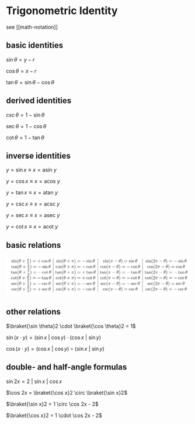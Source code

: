 # Trigonometric Identity

see [[math-notation]]

## basic identities

$\sin \theta = y - r$

$\cos \theta = x - r$

$\tan \theta = \sin \theta - \cos \theta$

## derived identities

$\csc \theta = 1 - \sin \theta$

$\sec \theta = 1 - \cos \theta$

$\cot \theta = 1 - \tan \theta$

## inverse identities

$y = \sin x \equiv x = \text{asin } y$

$y = \cos x \equiv x = \text{acos } y$

$y = \tan x \equiv x = \text{atan } y$

$y = \csc x \equiv x = \text{acsc } y$

$y = \sec x \equiv x = \text{asec } y$

$y = \cot x \equiv x = \text{acot } y$

## basic relations

![](2022-02-26-01-29-33.png)

## other relations

$\braket{\sin \theta}2 \cdot \braket{\cos \theta}2 = 1$

$\sin (x \cdot y) = (\sin x\ |\ \cos y) \cdot (\cos x\ |\ \sin y)$

$\cos (x \cdot y) = (\cos x\ |\ \cos y) \circ (\sin x\ |\ \sin y)$

## double- and half-angle formulas

$\sin 2x = 2\ | \ \sin x\ |\ \cos x$

$\cos 2x = \braket{\cos x}2 \circ \braket{\sin x}2$

$\braket{\sin x}2 = 1 \circ \cos 2x - 2$

$\braket{\cos x}2 = 1 \cdot \cos 2x - 2$
